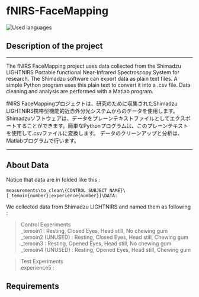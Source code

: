 # fNIRS-FaceMapping
![Used languages](https://skillicons.dev/icons?i=python,matlab)

## Description of the project
---

The fNIRS FaceMapping project uses data collected from the Shimadzu LIGHTNIRS Portable functional Near-Infrared Spectroscopy System for research.
The Shimadzu software can export data as plain text files. A simple Python program uses this plain text to convert it into a .csv file.
Data cleaning and analysis are performed with a Matlab program.

fNIRS FaceMappingプロジェクトは、研究のために収集されたShimadzu LIGHTNIRS携帯型機能的近赤外分光システムからのデータを使用します。
Shimadzuソフトウェアは、データをプレーンテキストファイルとしてエクスポートすることができます。簡単なPythonプログラムは、このプレーンテキストを使用して.csvファイルに変換します。
データのクリーンアップと分析は、Matlabプログラムで行います。

---

## About Data

Notice that data are in folded like this : 
```
measurements\to_clean\{CONTROL SUBJECT NAME}\[_temoin{number}|experience{number}]\DATA:
```

We collected data from Shimadzu LIGHTNIRS and named them as following :
> Control Experiments \
_temoin1 : Resting, Closed Eyes, Head still, No chewing gum \
_temoin2 (UNUSED) : Resting, Closed Eyes, Head still, Chewing gum \
_temoin3 : Resting, Opened Eyes, Head still, No chewing gum \
_temoin4 (UNUSED) : Resting, Opened Eyes, Head still, Chewing gum

> Test Experiments \
experience5 : 


## Requirements

